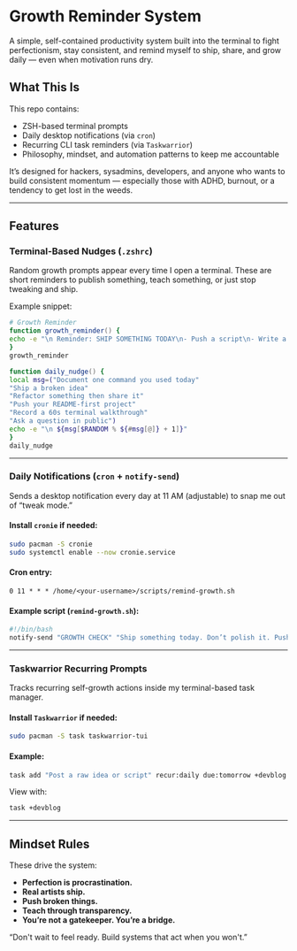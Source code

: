 # Growth Reminder System

A simple, self-contained productivity system built into the terminal to fight perfectionism, stay consistent, and remind myself to ship, share, and grow daily — even when motivation runs dry.

## What This Is

This repo contains:
- ZSH-based terminal prompts
- Daily desktop notifications (via `cron`)
- Recurring CLI task reminders (via `Taskwarrior`)
- Philosophy, mindset, and automation patterns to keep me accountable

It’s designed for hackers, sysadmins, developers, and anyone who wants to build consistent momentum — especially those with ADHD, burnout, or a tendency to get lost in the weeds.

---

## Features

### Terminal-Based Nudges (`.zshrc`)

Random growth prompts appear every time I open a terminal. These are short reminders to publish something, teach something, or just stop tweaking and ship.

Example snippet:
```zsh
# Growth Reminder
function growth_reminder() {
echo -e "\n Reminder: SHIP SOMETHING TODAY\n- Push a script\n- Write a 2-sentence README\n- Post a failure\n"
}
growth_reminder

function daily_nudge() {
local msg=("Document one command you used today"
"Ship a broken idea"
"Refactor something then share it"
"Push your README-first project"
"Record a 60s terminal walkthrough"
"Ask a question in public")
echo -e "\n ${msg[$RANDOM % ${#msg[@]} + 1]}"
}
daily_nudge
```

---

### Daily Notifications (`cron` + `notify-send`)

Sends a desktop notification every day at 11 AM (adjustable) to snap me out of “tweak mode.”

#### Install `cronie` if needed:
```bash
sudo pacman -S cronie
sudo systemctl enable --now cronie.service
```

#### Cron entry:
```cron
0 11 * * * /home/<your-username>/scripts/remind-growth.sh
```

#### Example script (`remind-growth.sh`):
```bash
#!/bin/bash
notify-send "GROWTH CHECK" "Ship something today. Don’t polish it. Push it broken if you have to."
```

---

### Taskwarrior Recurring Prompts

Tracks recurring self-growth actions inside my terminal-based task manager.

#### Install `Taskwarrior` if needed: 
```bash
sudo pacman -S task taskwarrior-tui
```

#### Example:
```bash
task add "Post a raw idea or script" recur:daily due:tomorrow +devblog
```

View with:
```bash
task +devblog
```

---

## Mindset Rules

These drive the system:
- **Perfection is procrastination.**
- **Real artists ship.**
- **Push broken things.**
- **Teach through transparency.**
- **You’re not a gatekeeper. You’re a bridge.**

“Don't wait to feel ready. Build systems that act when you won't.”
